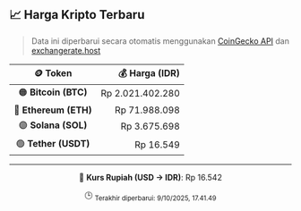 

<!-- HARGA_KRIPTO -->
## 📈 Harga Kripto Terbaru

> Data ini diperbarui secara otomatis menggunakan [CoinGecko API](https://www.coingecko.com/) dan [exchangerate.host](https://exchangerate.host/)

<div align="center">

| 🪙 Token | 💰 Harga (IDR) |
|:------:|---------------:|
| 🟠 **Bitcoin (BTC)**   | Rp 2.021.402.280 |
| 🔵 **Ethereum (ETH)**  | Rp 71.988.098 |
| 🟣 **Solana (SOL)**    | Rp 3.675.698 |
| 🟢 **Tether (USDT)**   | Rp 16.549 |

---

💱 **Kurs Rupiah (USD → IDR)**: Rp 16.542

🕒 <sub>Terakhir diperbarui: 9/10/2025, 17.41.49</sub>

</div>
<!-- /HARGA_KRIPTO -->